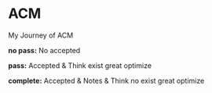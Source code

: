 # ACM
My Journey of ACM

**no pass:** No accepted

**pass:** Accepted & Think exist great optimize

**complete:** Accepted & Notes & Think no exist great optimize 
